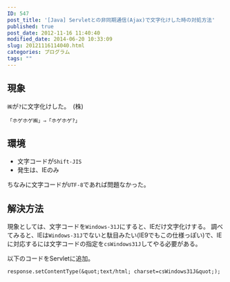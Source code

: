 ```yaml
---
ID: 547
post_title: '[Java] Servletとの非同期通信(Ajax)で文字化けした時の対処方法'
published: true
post_date: 2012-11-16 11:40:40
modified_date: 2014-06-20 10:33:09
slug: 20121116114040.html
categories: プログラム
tags: ""
---
```

<!--more-->
## 現象
`㈱`が`?`に文字化けした。　<span class="text-muted">(株)</span>

```
「ホゲホゲ㈱」⇒「ホゲホゲ?」
```

## 環境
* 文字コードが`Shift-JIS`
* 発生は、IEのみ

ちなみに文字コードが`UTF-8`であれば問題なかった。


## 解決方法
現象としては、文字コードを`Windows-31J`にすると、IEだけ文字化けする。
調べてみると、IEは`Windows-31J`でないと駄目みたい(IE9でもこの仕様っぽい)で、IEに対応するには文字コードの指定を`csWindows31J`してやる必要がある。

以下のコードをServletに追加。

```language-java
response.setContentType(&quot;text/html; charset=csWindows31J&quot;);
```